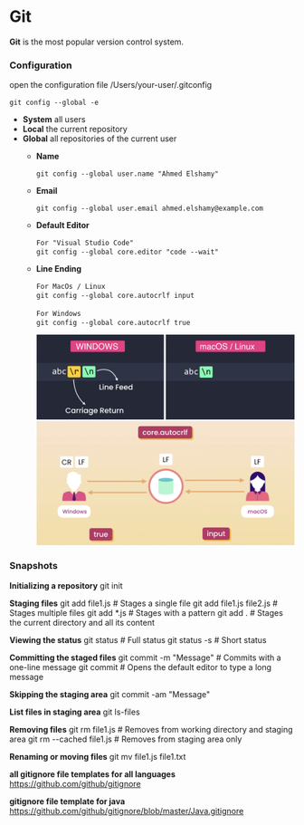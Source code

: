 # Git
**Git** is the most popular version control system.

### Configuration
open the configuration file /Users/your-user/.gitconfig

    git config --global -e

* **System** all users
* **Local** the current repository
* **Global** all repositories of the current user
  * **Name**
  
        git config --global user.name "Ahmed Elshamy"
        
  * **Email**
  
        git config --global user.email ahmed.elshamy@example.com
        
  * **Default Editor**
  
        For "Visual Studio Code"
        git config --global core.editor "code --wait"
        
  * **Line Ending**
  
        For MacOs / Linux
        git config --global core.autocrlf input
        
        For Windows
        git config --global core.autocrlf true
  
    ![](https://github.com/shamy1st/git/blob/main/config-line-ending-1.png)
    ![](https://github.com/shamy1st/git/blob/main/config-line-ending-2.png)

### Snapshots

**Initializing a repository**
git init

**Staging files**
git add file1.js                # Stages a single file
git add file1.js file2.js       # Stages multiple files
git add *.js                    # Stages with a pattern
git add .                       # Stages the current directory and all its content                                       

**Viewing the status**
git status                      # Full status
git status -s                   # Short status

**Committing the staged files**
git commit -m "Message"         # Commits with a one-line message
git commit                      # Opens the default editor to type a long message

**Skipping the staging area**
git commit -am "Message"

**List files in staging area**
git ls-files

**Removing files**
git rm file1.js                 # Removes from working directory and staging area
git rm --cached file1.js        # Removes from staging area only

**Renaming or moving files**
git mv file1.js file1.txt

**all gitignore file templates for all languages**
https://github.com/github/gitignore

**gitignore file template for java**
https://github.com/github/gitignore/blob/master/Java.gitignore


